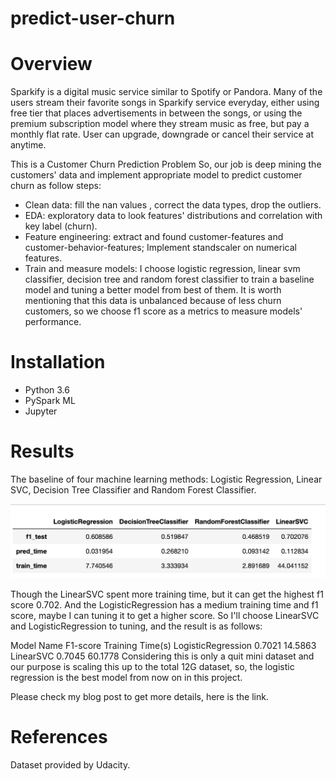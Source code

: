 # predict-user-churn

# Overview
Sparkify is a digital music service similar to Spotify or Pandora. Many of the users stream their favorite songs in Sparkify service everyday, either using free tier that places advertisements in between the songs, or using the premium subscription model where they stream music as free, but pay a monthly flat rate. User can upgrade, downgrade or cancel their service at anytime.

This is a Customer Churn Prediction Problem
So, our job is deep mining the customers' data and implement appropriate model to predict customer churn as follow steps:

* Clean data: fill the nan values , correct the data types, drop the outliers.
* EDA: exploratory data to look features' distributions and correlation with key label (churn).
* Feature engineering: extract and found customer-features and customer-behavior-features; Implement standscaler on numerical features.
* Train and measure models: I choose logistic regression, linear svm classifier, decision tree and random forest classifier to train a baseline model and tuning a better model from best of them. It is worth mentioning that this data is unbalanced because of less churn customers, so we choose f1 score as a metrics to measure models' performance.

# Installation
* Python 3.6
* PySpark ML
* Jupyter

# Results
The baseline of four machine learning methods: Logistic Regression, Linear SVC, Decision Tree Classifier and Random Forest Classifier.


![F1-Score](https://github.com/ankitkohli88/predict-user-churn/blob/main/Screenshot%202021-09-10%20at%2011.34.32%20PM.png?raw=true)


Though the LinearSVC spent more training time, but it can get the highest f1 score 0.702. And the LogisticRegression has a medium training time and f1 score, maybe I can tuning it to get a higher score. So I'll choose LinearSVC and LogisticRegression to tuning, and the result is as follows:

Model Name	F1-score	Training Time(s)
LogisticRegression	0.7021	14.5863
LinearSVC	0.7045	60.1778
Considering this is only a quit mini dataset and our purpose is scaling this up to the total 12G dataset, so, the logistic regression is the best model from now on in this project.

Please check my blog post to get more details, here is the link.

# References
Dataset provided by Udacity.
